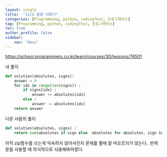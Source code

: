 ```yaml
---
layout: single
title:  "11/3 음양 더하기"
categories: [Programming, python, codingTest, 프로그래머스]
tag: [Programming, python, codingTest, 프로그래머스]
toc: true
author_profile: false
sidebar:
    nav: "docs"
---
```


https://school.programmers.co.kr/learn/courses/30/lessons/76501



내 풀이

```python
def solution(absolutes, signs):
    answer = 0
    for idx in range(len(signs)) :
        if signs[idx] :
            answer += absolutes[idx]
        else :
            answer -= absolutes[idx]
    return answer
```



다른 사람의 풀이

```python
def solution(absolutes, signs) :
    return sum(absolutes if sign else -absolutes for absolutes, sign in zip(absolutes, signs))
```



아직 zip함수를 쓰는게 익숙하지 않아서인지 문제를 풀때 잘 떠오르지가 않는다.. 반복문을 사용할 때 의식적으로 사용해봐야겠다.